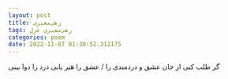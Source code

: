 ```yaml
---
layout: post
title: رهی‌معیری
tags: رهی‌معیری غزل
categories: poem
date: 2022-11-07 01:30:52.312175
---
```


گر طلب کنی از جان عشق و دردمندی را / عشق را هنر یابی درد را دوا بینی